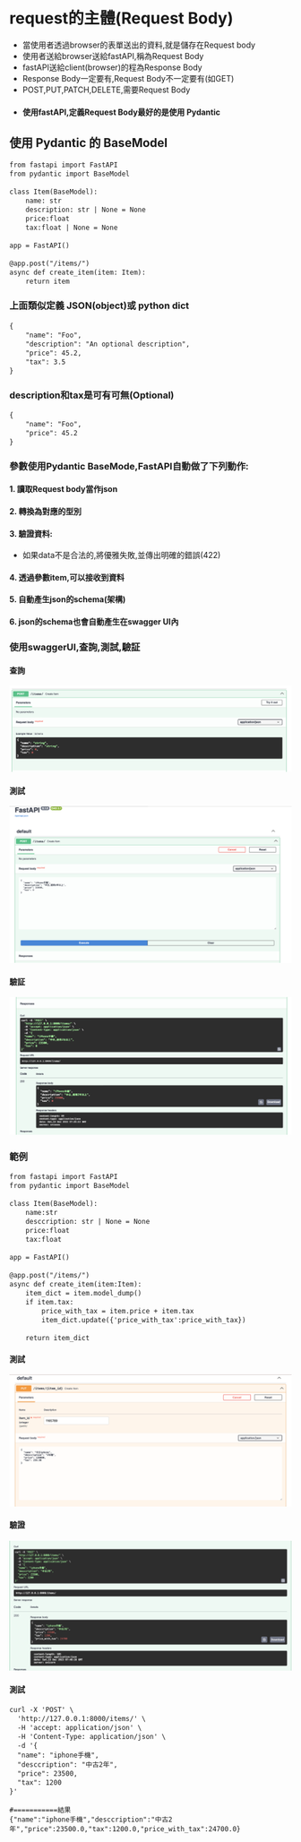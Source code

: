 # request的主體(Request Body)

- 當使用者透過browser的表單送出的資料,就是儲存在Request body
- 使用者送給browser送給fastAPI,稱為Request Body
- fastAPI送給client(browser)的程為Response Body
- Response Body一定要有,Request Body不一定要有(如GET)
- POST,PUT,PATCH,DELETE,需要Request Body
- #### 使用fastAPI,定義Request Body最好的是使用 **Pydantic**

## 使用 Pydantic 的 BaseModel

```
from fastapi import FastAPI
from pydantic import BaseModel

class Item(BaseModel):
    name: str
    description: str | None = None
    price:float
    tax:float | None = None

app = FastAPI()

@app.post("/items/")
async def create_item(item: Item):
    return item
```  

### 上面類似定義 JSON(object)或 python dict

```
{
    "name": "Foo",
    "description": "An optional description",
    "price": 45.2,
    "tax": 3.5
}
```

### description和tax是可有可無(Optional)
 
```
{
    "name": "Foo",
    "price": 45.2
}

```

### 參數使用Pydantic BaseMode,FastAPI自動做了下列動作:
#### 1. 讀取Request body當作json
#### 2. 轉換為對應的型別
#### 3. 驗證資料:
- 如果data不是合法的,將優雅失敗,並傳出明確的錯誤(422)
#### 4. 透過參數item,可以接收到資料
#### 5. 自動產生json的schema(架構)
#### 6. json的schema也會自動產生在swagger UI內

### 使用swaggerUI,查詢,測試,驗証

#### 查詢
![](./images/pic1.png)

#### 測試
![](./images/pic2.png)

#### 驗証
![](./images/pic3.png)

### 範例

```
from fastapi import FastAPI
from pydantic import BaseModel

class Item(BaseModel):
    name:str
    desccription: str | None = None
    price:float
    tax:float

app = FastAPI()

@app.post("/items/")
async def create_item(item:Item):
    item_dict = item.model_dump()
    if item.tax:
        price_with_tax = item.price + item.tax
        item_dict.update({'price_with_tax':price_with_tax})
    
    return item_dict
```

#### 測試

![](./images/pic6.png)

#### 驗證

![](./images/pic5.png)


#### 測試

```
curl -X 'POST' \
  'http://127.0.0.1:8000/items/' \
  -H 'accept: application/json' \
  -H 'Content-Type: application/json' \
  -d '{
  "name": "iphone手機",
  "desccription": "中古2年",
  "price": 23500,
  "tax": 1200
}'

#===========結果
{"name":"iphone手機","desccription":"中古2年","price":23500.0,"tax":1200.0,"price_with_tax":24700.0}
```




